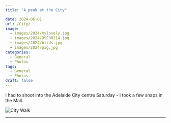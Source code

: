 ```yaml
---
title: "A peak at the City"

date: 2024-06-01
url: /City/
image: 
  - images/2024/mylovely.jpg
  - images/2024/DSC00214.jpg
  - images/2024/birds.jpg
  - images/2024/pig.jpg
categories:
  - General
  - Photos
tags:
  - General
  - Photos
draft: false
---
```

I had to shoot into the Adelaide City centre Saturday - I took a few snaps in the Mall.
<!--more-->

![City Walk](images/2024/birds.jpg)

---
